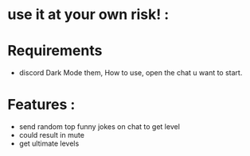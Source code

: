 #                                                       use it at your own risk! :

# Requirements

+ discord Dark Mode them, How to use, open the chat u want to start.

# Features :

+ send random top funny jokes on chat to get level
+ could result in mute
+ get ultimate levels
